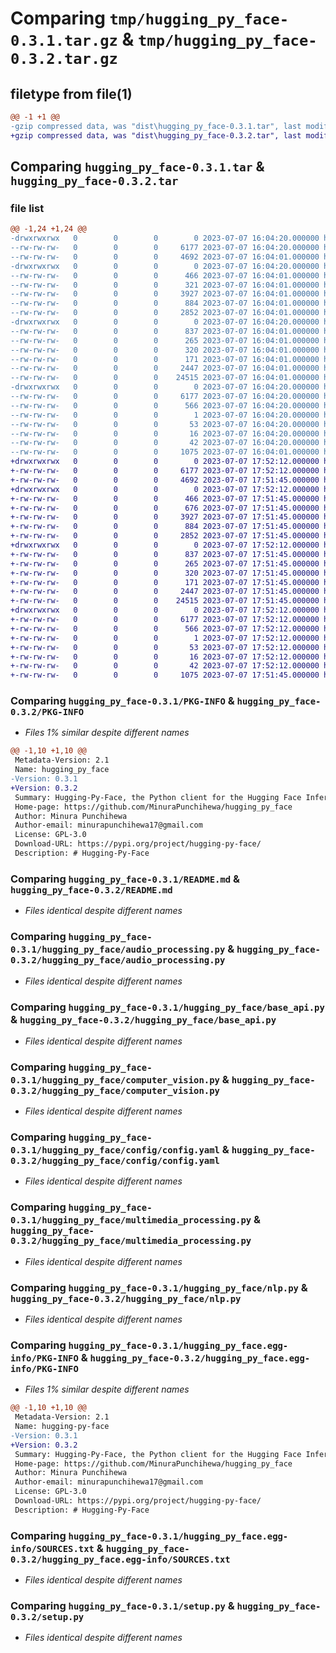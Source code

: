 # Comparing `tmp/hugging_py_face-0.3.1.tar.gz` & `tmp/hugging_py_face-0.3.2.tar.gz`

## filetype from file(1)

```diff
@@ -1 +1 @@
-gzip compressed data, was "dist\hugging_py_face-0.3.1.tar", last modified: Fri Jul  7 16:04:20 2023, max compression
+gzip compressed data, was "dist\hugging_py_face-0.3.2.tar", last modified: Fri Jul  7 17:52:12 2023, max compression
```

## Comparing `hugging_py_face-0.3.1.tar` & `hugging_py_face-0.3.2.tar`

### file list

```diff
@@ -1,24 +1,24 @@
-drwxrwxrwx   0        0        0        0 2023-07-07 16:04:20.000000 hugging_py_face-0.3.1/
--rw-rw-rw-   0        0        0     6177 2023-07-07 16:04:20.000000 hugging_py_face-0.3.1/PKG-INFO
--rw-rw-rw-   0        0        0     4692 2023-07-07 16:04:01.000000 hugging_py_face-0.3.1/README.md
-drwxrwxrwx   0        0        0        0 2023-07-07 16:04:20.000000 hugging_py_face-0.3.1/hugging_py_face/
--rw-rw-rw-   0        0        0      466 2023-07-07 16:04:01.000000 hugging_py_face-0.3.1/hugging_py_face/__about__.py
--rw-rw-rw-   0        0        0      321 2023-07-07 16:04:01.000000 hugging_py_face-0.3.1/hugging_py_face/__init__.py
--rw-rw-rw-   0        0        0     3927 2023-07-07 16:04:01.000000 hugging_py_face-0.3.1/hugging_py_face/audio_processing.py
--rw-rw-rw-   0        0        0      884 2023-07-07 16:04:01.000000 hugging_py_face-0.3.1/hugging_py_face/base_api.py
--rw-rw-rw-   0        0        0     2852 2023-07-07 16:04:01.000000 hugging_py_face-0.3.1/hugging_py_face/computer_vision.py
-drwxrwxrwx   0        0        0        0 2023-07-07 16:04:20.000000 hugging_py_face-0.3.1/hugging_py_face/config/
--rw-rw-rw-   0        0        0      837 2023-07-07 16:04:01.000000 hugging_py_face-0.3.1/hugging_py_face/config/config.yaml
--rw-rw-rw-   0        0        0      265 2023-07-07 16:04:01.000000 hugging_py_face-0.3.1/hugging_py_face/config/logging.yaml
--rw-rw-rw-   0        0        0      320 2023-07-07 16:04:01.000000 hugging_py_face-0.3.1/hugging_py_face/config_parser.py
--rw-rw-rw-   0        0        0      171 2023-07-07 16:04:01.000000 hugging_py_face-0.3.1/hugging_py_face/exceptions.py
--rw-rw-rw-   0        0        0     2447 2023-07-07 16:04:01.000000 hugging_py_face-0.3.1/hugging_py_face/multimedia_processing.py
--rw-rw-rw-   0        0        0    24515 2023-07-07 16:04:01.000000 hugging_py_face-0.3.1/hugging_py_face/nlp.py
-drwxrwxrwx   0        0        0        0 2023-07-07 16:04:20.000000 hugging_py_face-0.3.1/hugging_py_face.egg-info/
--rw-rw-rw-   0        0        0     6177 2023-07-07 16:04:20.000000 hugging_py_face-0.3.1/hugging_py_face.egg-info/PKG-INFO
--rw-rw-rw-   0        0        0      566 2023-07-07 16:04:20.000000 hugging_py_face-0.3.1/hugging_py_face.egg-info/SOURCES.txt
--rw-rw-rw-   0        0        0        1 2023-07-07 16:04:20.000000 hugging_py_face-0.3.1/hugging_py_face.egg-info/dependency_links.txt
--rw-rw-rw-   0        0        0       53 2023-07-07 16:04:20.000000 hugging_py_face-0.3.1/hugging_py_face.egg-info/requires.txt
--rw-rw-rw-   0        0        0       16 2023-07-07 16:04:20.000000 hugging_py_face-0.3.1/hugging_py_face.egg-info/top_level.txt
--rw-rw-rw-   0        0        0       42 2023-07-07 16:04:20.000000 hugging_py_face-0.3.1/setup.cfg
--rw-rw-rw-   0        0        0     1075 2023-07-07 16:04:01.000000 hugging_py_face-0.3.1/setup.py
+drwxrwxrwx   0        0        0        0 2023-07-07 17:52:12.000000 hugging_py_face-0.3.2/
+-rw-rw-rw-   0        0        0     6177 2023-07-07 17:52:12.000000 hugging_py_face-0.3.2/PKG-INFO
+-rw-rw-rw-   0        0        0     4692 2023-07-07 17:51:45.000000 hugging_py_face-0.3.2/README.md
+drwxrwxrwx   0        0        0        0 2023-07-07 17:52:12.000000 hugging_py_face-0.3.2/hugging_py_face/
+-rw-rw-rw-   0        0        0      466 2023-07-07 17:51:45.000000 hugging_py_face-0.3.2/hugging_py_face/__about__.py
+-rw-rw-rw-   0        0        0      676 2023-07-07 17:51:45.000000 hugging_py_face-0.3.2/hugging_py_face/__init__.py
+-rw-rw-rw-   0        0        0     3927 2023-07-07 17:51:45.000000 hugging_py_face-0.3.2/hugging_py_face/audio_processing.py
+-rw-rw-rw-   0        0        0      884 2023-07-07 17:51:45.000000 hugging_py_face-0.3.2/hugging_py_face/base_api.py
+-rw-rw-rw-   0        0        0     2852 2023-07-07 17:51:45.000000 hugging_py_face-0.3.2/hugging_py_face/computer_vision.py
+drwxrwxrwx   0        0        0        0 2023-07-07 17:52:12.000000 hugging_py_face-0.3.2/hugging_py_face/config/
+-rw-rw-rw-   0        0        0      837 2023-07-07 17:51:45.000000 hugging_py_face-0.3.2/hugging_py_face/config/config.yaml
+-rw-rw-rw-   0        0        0      265 2023-07-07 17:51:45.000000 hugging_py_face-0.3.2/hugging_py_face/config/logging.yaml
+-rw-rw-rw-   0        0        0      320 2023-07-07 17:51:45.000000 hugging_py_face-0.3.2/hugging_py_face/config_parser.py
+-rw-rw-rw-   0        0        0      171 2023-07-07 17:51:45.000000 hugging_py_face-0.3.2/hugging_py_face/exceptions.py
+-rw-rw-rw-   0        0        0     2447 2023-07-07 17:51:45.000000 hugging_py_face-0.3.2/hugging_py_face/multimedia_processing.py
+-rw-rw-rw-   0        0        0    24515 2023-07-07 17:51:45.000000 hugging_py_face-0.3.2/hugging_py_face/nlp.py
+drwxrwxrwx   0        0        0        0 2023-07-07 17:52:12.000000 hugging_py_face-0.3.2/hugging_py_face.egg-info/
+-rw-rw-rw-   0        0        0     6177 2023-07-07 17:52:12.000000 hugging_py_face-0.3.2/hugging_py_face.egg-info/PKG-INFO
+-rw-rw-rw-   0        0        0      566 2023-07-07 17:52:12.000000 hugging_py_face-0.3.2/hugging_py_face.egg-info/SOURCES.txt
+-rw-rw-rw-   0        0        0        1 2023-07-07 17:52:12.000000 hugging_py_face-0.3.2/hugging_py_face.egg-info/dependency_links.txt
+-rw-rw-rw-   0        0        0       53 2023-07-07 17:52:12.000000 hugging_py_face-0.3.2/hugging_py_face.egg-info/requires.txt
+-rw-rw-rw-   0        0        0       16 2023-07-07 17:52:12.000000 hugging_py_face-0.3.2/hugging_py_face.egg-info/top_level.txt
+-rw-rw-rw-   0        0        0       42 2023-07-07 17:52:12.000000 hugging_py_face-0.3.2/setup.cfg
+-rw-rw-rw-   0        0        0     1075 2023-07-07 17:51:45.000000 hugging_py_face-0.3.2/setup.py
```

### Comparing `hugging_py_face-0.3.1/PKG-INFO` & `hugging_py_face-0.3.2/PKG-INFO`

 * *Files 1% similar despite different names*

```diff
@@ -1,10 +1,10 @@
 Metadata-Version: 2.1
 Name: hugging_py_face
-Version: 0.3.1
+Version: 0.3.2
 Summary: Hugging-Py-Face, the Python client for the Hugging Face Inference API.
 Home-page: https://github.com/MinuraPunchihewa/hugging_py_face
 Author: Minura Punchihewa
 Author-email: minurapunchihewa17@gmail.com
 License: GPL-3.0
 Download-URL: https://pypi.org/project/hugging-py-face/
 Description: # Hugging-Py-Face
```

### Comparing `hugging_py_face-0.3.1/README.md` & `hugging_py_face-0.3.2/README.md`

 * *Files identical despite different names*

### Comparing `hugging_py_face-0.3.1/hugging_py_face/audio_processing.py` & `hugging_py_face-0.3.2/hugging_py_face/audio_processing.py`

 * *Files identical despite different names*

### Comparing `hugging_py_face-0.3.1/hugging_py_face/base_api.py` & `hugging_py_face-0.3.2/hugging_py_face/base_api.py`

 * *Files identical despite different names*

### Comparing `hugging_py_face-0.3.1/hugging_py_face/computer_vision.py` & `hugging_py_face-0.3.2/hugging_py_face/computer_vision.py`

 * *Files identical despite different names*

### Comparing `hugging_py_face-0.3.1/hugging_py_face/config/config.yaml` & `hugging_py_face-0.3.2/hugging_py_face/config/config.yaml`

 * *Files identical despite different names*

### Comparing `hugging_py_face-0.3.1/hugging_py_face/multimedia_processing.py` & `hugging_py_face-0.3.2/hugging_py_face/multimedia_processing.py`

 * *Files identical despite different names*

### Comparing `hugging_py_face-0.3.1/hugging_py_face/nlp.py` & `hugging_py_face-0.3.2/hugging_py_face/nlp.py`

 * *Files identical despite different names*

### Comparing `hugging_py_face-0.3.1/hugging_py_face.egg-info/PKG-INFO` & `hugging_py_face-0.3.2/hugging_py_face.egg-info/PKG-INFO`

 * *Files 1% similar despite different names*

```diff
@@ -1,10 +1,10 @@
 Metadata-Version: 2.1
 Name: hugging-py-face
-Version: 0.3.1
+Version: 0.3.2
 Summary: Hugging-Py-Face, the Python client for the Hugging Face Inference API.
 Home-page: https://github.com/MinuraPunchihewa/hugging_py_face
 Author: Minura Punchihewa
 Author-email: minurapunchihewa17@gmail.com
 License: GPL-3.0
 Download-URL: https://pypi.org/project/hugging-py-face/
 Description: # Hugging-Py-Face
```

### Comparing `hugging_py_face-0.3.1/hugging_py_face.egg-info/SOURCES.txt` & `hugging_py_face-0.3.2/hugging_py_face.egg-info/SOURCES.txt`

 * *Files identical despite different names*

### Comparing `hugging_py_face-0.3.1/setup.py` & `hugging_py_face-0.3.2/setup.py`

 * *Files identical despite different names*


